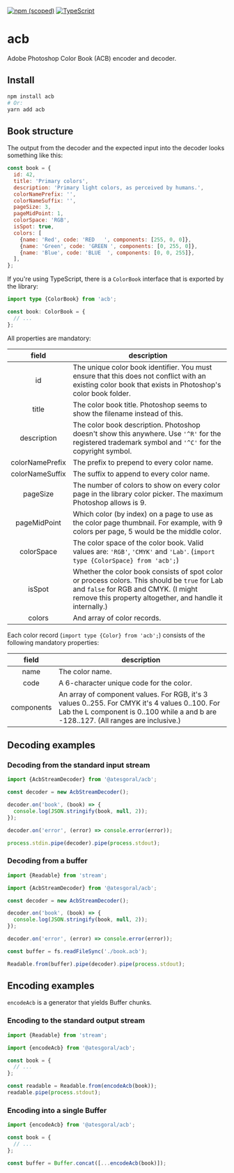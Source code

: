 [![npm (scoped)](https://img.shields.io/npm/v/@atesgoral/acb)](https://www.npmjs.com/package/@atesgoral/acb)
[![TypeScript](https://img.shields.io/badge/%3C%2F%3E-TypeScript-%230074c1.svg)](http://www.typescriptlang.org/)

# acb

Adobe Photoshop Color Book (ACB) encoder and decoder.

## Install

```sh
npm install acb
# Or:
yarn add acb
```

## Book structure

The output from the decoder and the expected input into the decoder looks something like this:

```js
const book = {
  id: 42,
  title: 'Primary colors',
  description: 'Primary light colors, as perceived by humans.',
  colorNamePrefix: '',
  colorNameSuffix: '',
  pageSize: 3,
  pageMidPoint: 1,
  colorSpace: 'RGB',
  isSpot: true,
  colors: [
    {name: 'Red', code: 'RED   ', components: [255, 0, 0]},
    {name: 'Green', code: 'GREEN ', components: [0, 255, 0]},
    {name: 'Blue', code: 'BLUE  ', components: [0, 0, 255]},
  ],
};
```

If you're using TypeScript, there is a `ColorBook` interface that is exported by the library:

```ts
import type {ColorBook} from 'acb';

const book: ColorBook = {
  // ...
};
```

All properties are mandatory:

|field|description|
|:-:|-|
|id|The unique color book identifier. You must ensure that this does not conflict with an existing color book that exists in Photoshop's color book folder.|
|title|The color book title. Photoshop seems to show the filename instead of this.|
|description|The color book description. Photoshop doesn't show this anywhere. Use `'^R'` for the registered trademark symbol and `'^C'` for the copyright symbol.|
|colorNamePrefix|The prefix to prepend to every color name.|
|colorNameSuffix|The suffix to append to every color name.|
|pageSize|The number of colors to show on every color page in the library color picker. The maximum Photoshop allows is 9.|
|pageMidPoint|Which color (by index) on a page to use as the color page thumbnail. For example, with 9 colors per page, 5 would be the middle color.|
|colorSpace|The color space of the color book. Valid values are: `'RGB'`, `'CMYK'` and `'Lab'`. (`import type {ColorSpace} from 'acb';`)|
|isSpot|Whether the color book consists of spot color or process colors. This should be `true` for Lab and `false` for RGB and CMYK. (I might remove this property altogether, and handle it internally.)|
|colors|And array of color records.|

Each color record (`import type {Color} from 'acb';`) consists of the following mandatory properties:

|field|description|
|:-:|-|
|name|The color name.|
|code|A 6-character unique code for the color.|
|components|An array of component values. For RGB, it's 3 values 0..255. For CMYK it's 4 values 0..100. For Lab the L component is 0..100 while a and b are -128..127. (All ranges are inclusive.)|

## Decoding examples

### Decoding from the standard input stream

```js
import {AcbStreamDecoder} from '@atesgoral/acb';

const decoder = new AcbStreamDecoder();

decoder.on('book', (book) => {
  console.log(JSON.stringify(book, null, 2));
});

decoder.on('error', (error) => console.error(error));

process.stdin.pipe(decoder).pipe(process.stdout);
```

### Decoding from a buffer

```js
import {Readable} from 'stream';

import {AcbStreamDecoder} from '@atesgoral/acb';

const decoder = new AcbStreamDecoder();

decoder.on('book', (book) => {
  console.log(JSON.stringify(book, null, 2));
});

decoder.on('error', (error) => console.error(error));

const buffer = fs.readFileSync('./book.acb');

Readable.from(buffer).pipe(decoder).pipe(process.stdout);
```

## Encoding examples

`encodeAcb` is a generator that yields Buffer chunks.

### Encoding to the standard output stream

```js
import {Readable} from 'stream';

import {encodeAcb} from '@atesgoral/acb';

const book = {
  // ...
};

const readable = Readable.from(encodeAcb(book));
readable.pipe(process.stdout);
```

### Encoding into a single Buffer

```js
import {encodeAcb} from '@atesgoral/acb';

const book = {
  // ...
};

const buffer = Buffer.concat([...encodeAcb(book)]);
```
